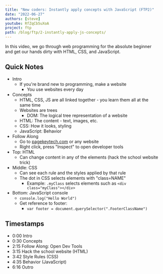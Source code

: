 ```yaml
---
title: "New coders: Instantly apply concepts with JavaScript (FTP2)"
date: "2022-06-27"
authors: [steve]
youtube: RfZqCb5uXoA
project: ftp
path: /blog/ftp/2-instantly-apply-js-concepts/
---
```


<YouTubePlayer youtubeLink={frontmatter.youtube} />

In this video, we go through web programming for the absolute beginner and get our hands dirty with HTML, CSS, and JavaScript.

<!-- truncate -->

## Quick Notes
- Intro
	- If you're brand new to programming, make a website
		- You use websites every day
- Concepts
	- HTML, CSS, JS are all linked together - you learn them all at the same time
	- Websites are trees
		- DOM: The logical tree representation of a website
	- HTML: The content - text, images, etc.
	- CSS: How it looks, styling
	- JavaScript: Behavior
- Follow Along
	- Go to [pagekeytech.com](https://pagekeytech.com) or any website
	- Right click, press "Inspect" to open developer tools
- Top: HTML
	- Can change content in any of the elements (hack the school website trick)
- Middle: CSS
	- Can see each rule and the styles applied by that rule
	- The dot in CSS selects elements with "class=NAME"
		- Example: `.myClass` selects elements such as `<div class="myClass"></div>`
- Bottom: JavaScript console
	- `console.log("Hello World")`
	- Get reference to footer:
		- `var footer = document.querySelector(".FooterClassName")`

## Timestamps
- 0:00 Intro 
- 0:30 Concepts 
- 2:15 Follow Along: Open Dev Tools 
- 3:15 Hack the school website (HTML) 
- 3:42 Style Rules (CSS) 
- 4:35 Behavior (JavaScript) 
- 6:16 Outro
